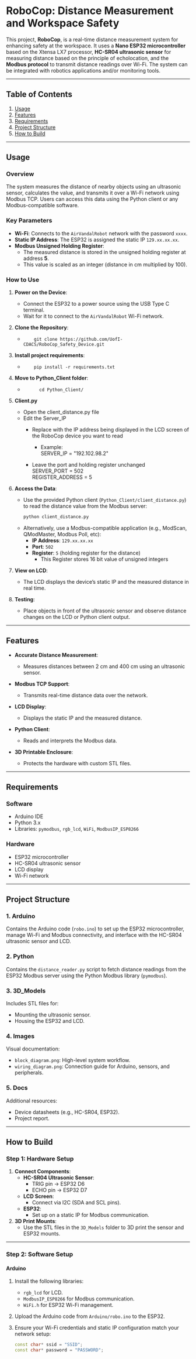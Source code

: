 # RoboCop: Distance Measurement and Workspace Safety

This project, **RoboCop**, is a real-time distance measurement system for enhancing safety at the workspace. It uses a **Nano ESP32 microcontroller** based on the Xtensa LX7 processor, **HC-SR04 ultrasonic sensor** for measuring distance based on the principle of echolocation, and the **Modbus protocol** to transmit distance readings over Wi-Fi. The system can be integrated with robotics applications and/or monitoring tools.

---

## Table of Contents

1. [Usage](#usage)
2. [Features](#features)
3. [Requirements](#requirements)
4. [Project Structure](#project-structure)
5. [How to Build](#how-to-build) 
<!-- 6. [Contributing](#contributing)
7. [License](#license) -->

---


## Usage

### Overview
The system measures the distance of nearby objects using an ultrasonic sensor, calculates the value, and transmits it over a Wi-Fi network using Modbus TCP. Users can access this data using the Python client or any Modbus-compatible software.

### Key Parameters
- **Wi-Fi**: Connects to the `AirVandalRobot` network with the password `xxxx`.
- **Static IP Address**: The ESP32 is assigned the static IP `129.xx.xx.xx`.
- **Modbus Unsigned Holding Register**: 
  - The measured distance is stored in the unsigned holding register at address **5**.
  - This value is scaled as an integer (distance in cm multiplied by 100).

### How to Use
1. **Power on the Device**:
   - Connect the ESP32 to a power source using the USB Type C terminal.
   - Wait for it to connect to the `AirVandalRobot` Wi-Fi network.

2. **Clone the Repository**:
    -   ```
            git clone https://github.com/UofI-CDACS/RoboCop_Safety_Device.git
        ```

3. **Install project requirements**:
    -   ```
            pip install -r requirements.txt
        ```

4. **Move to Python_Client folder**:
    - ```
            cd Python_Client/
      ```

5. **Client.py**
    - Open the client_distance.py file
    - Edit the Server_IP
        - Replace with the IP address being displayed in the LCD screen of the RoboCop device you want to read
            - Example: <br />
                SERVER_IP = "192.102.98.2"
        
        - Leave the port and holding register unchanged <br />
            SERVER_PORT = 502 <br />
            REGISTER_ADDRESS = 5



    

2. **Access the Data**:
   - Use the provided Python client (`Python_Client/client_distance.py`) to read the distance value from the Modbus server:
     ```bash
     python client_distance.py
     ```
   - Alternatively, use a Modbus-compatible application (e.g., ModScan, QModMaster, Modbus Poll, etc):
     - **IP Address**: `129.xx.xx.xx`
     - **Port**: `502`
     - **Register**: `5` (holding register for the distance)
          - This Register stores 16 bit value of unsigned integers

3. **View on LCD**:
   - The LCD displays the device’s static IP and the measured distance in real time.

4. **Testing**:
   - Place objects in front of the ultrasonic sensor and observe distance changes on the LCD or Python client output.


---

## Features

- **Accurate Distance Measurement**:
  - Measures distances between 2 cm and 400 cm using an ultrasonic sensor.
  
- **Modbus TCP Support**:
  - Transmits real-time distance data over the network.
  
- **LCD Display**:
  - Displays the static IP and the measured distance.
  
- **Python Client**:
  - Reads and interprets the Modbus data.
  
- **3D Printable Enclosure**:
  - Protects the hardware with custom STL files.

---


## Requirements

### Software
- Arduino IDE
- Python 3.x
- Libraries: `pymodbus`, `rgb_lcd`, `WiFi`, `ModbusIP_ESP8266`

### Hardware
- ESP32 microcontroller
- HC-SR04 ultrasonic sensor
- LCD display
- Wi-Fi network



---

## Project Structure
### 1. **Arduino**
Contains the Arduino code (`robo.ino`) to set up the ESP32 microcontroller, manage Wi-Fi and Modbus connectivity, and interface with the HC-SR04 ultrasonic sensor and LCD.

### 2. **Python**
Contains the `distance_reader.py` script to fetch distance readings from the ESP32 Modbus server using the Python Modbus library (`pymodbus`).

### 3. **3D_Models**
Includes STL files for:
- Mounting the ultrasonic sensor.
- Housing the ESP32 and LCD.

### 4. **Images**
Visual documentation:
- `block_diagram.png`: High-level system workflow.
- `wiring_diagram.png`: Connection guide for Arduino, sensors, and peripherals.

### 5. **Docs**
Additional resources:
- Device datasheets (e.g., HC-SR04, ESP32).
- Project report.


---

## How to Build
### Step 1: Hardware Setup
1. **Connect Components**:
   - **HC-SR04 Ultrasonic Sensor**:
     - TRIG pin → ESP32 D6
     - ECHO pin → ESP32 D7
   - **LCD Screen**:
     - Connect via I2C (SDA and SCL pins).
   - **ESP32**:
     - Set up on a static IP for Modbus communication.
2. **3D Print Mounts**:
   - Use the STL files in the `3D_Models` folder to 3D print the sensor and ESP32 mounts.

<!-- 3. **Wiring Diagram**:
   - Refer to `wiring_diagram.png` in the `Images` folder. -->

---

### Step 2: Software Setup
#### **Arduino**
1. Install the following libraries:
   - `rgb_lcd` for LCD.
   - `ModbusIP_ESP8266` for Modbus communication.
   - `WiFi.h` for ESP32 Wi-Fi management.

2. Upload the Arduino code from `Arduino/robo.ino` to the ESP32.

3. Ensure your Wi-Fi credentials and static IP configuration match your network setup:
   ```cpp
   const char* ssid = "SSID";
   const char* password = "PASSWORD";
